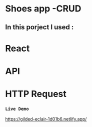 # Shoes app -CRUD


## In this porject I used :
 # React #
 # API #
 # HTTP Request #

### `Live Demo`
https://gilded-eclair-1d01b6.netlify.app/
